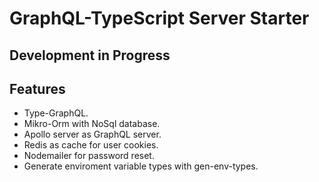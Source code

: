 # GraphQL-TypeScript Server Starter

## Development in Progress

## Features

-  Type-GraphQL.
-  Mikro-Orm with NoSql database.
-  Apollo server as GraphQL server.
-  Redis as cache for user cookies.
-  Nodemailer for password reset.
-  Generate enviroment variable types with gen-env-types.
